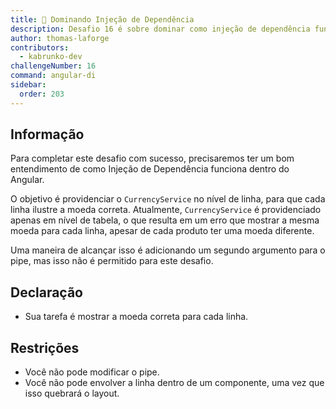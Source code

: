 ```yaml
---
title: 🔴 Dominando Injeção de Dependência
description: Desafio 16 é sobre dominar como injeção de dependência funciona
author: thomas-laforge
contributors:
  - kabrunko-dev
challengeNumber: 16
command: angular-di
sidebar:
  order: 203
---
```


## Informação

Para completar este desafio com sucesso, precisaremos ter um bom entendimento de como Injeção de Dependência funciona dentro do Angular.

O objetivo é providenciar o `CurrencyService` no nível de linha, para que cada linha ilustre a moeda correta. Atualmente, `CurrencyService` é providenciado apenas em nível de tabela, o que resulta em um erro que mostrar a mesma moeda para cada linha, apesar de cada produto ter uma moeda diferente.

Uma maneira de alcançar isso é adicionando um segundo argumento para o pipe, mas isso não é permitido para este desafio.

## Declaração

- Sua tarefa é mostrar a moeda correta para cada linha.

## Restrições

- Você não pode modificar o pipe.
- Você não pode envolver a linha dentro de um componente, uma vez que isso quebrará o layout.
